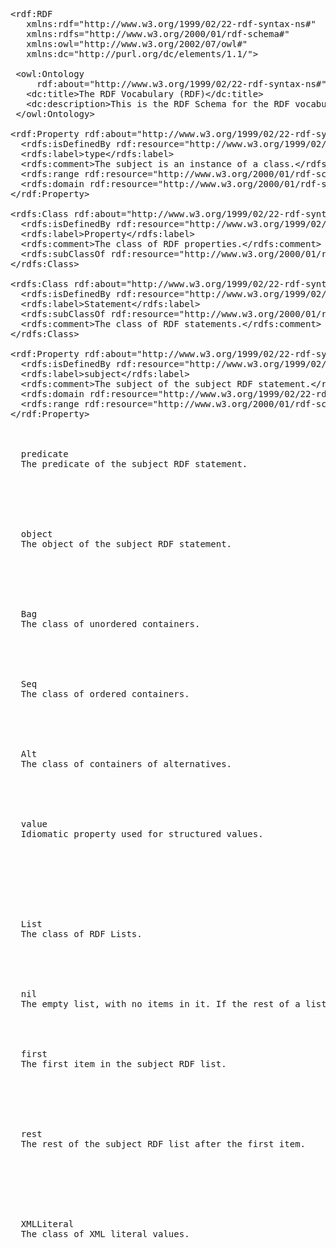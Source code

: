 <pre>
&#x003c;rdf:RDF
   xmlns:rdf="http://www.w3.org/1999/02/22-rdf-syntax-ns#"
   xmlns:rdfs="http://www.w3.org/2000/01/rdf-schema#"
   xmlns:owl="http://www.w3.org/2002/07/owl#" 
   xmlns:dc="http://purl.org/dc/elements/1.1/"&#x003e;

 &#x003c;owl:Ontology 
     rdf:about="http://www.w3.org/1999/02/22-rdf-syntax-ns#"&#x003e;
   &#x003c;dc:title&#x003e;The RDF Vocabulary (RDF)&#x003c;/dc:title&#x003e;
   &#x003c;dc:description&#x003e;This is the RDF Schema for the RDF vocabulary defined in the RDF namespace.&#x003c;/dc:description&#x003e;
 &#x003c;/owl:Ontology&#x003e;

&#x003c;rdf:Property rdf:about="http://www.w3.org/1999/02/22-rdf-syntax-ns#type"&#x003e;
  &#x003c;rdfs:isDefinedBy rdf:resource="http://www.w3.org/1999/02/22-rdf-syntax-ns#"/&#x003e;
  &#x003c;rdfs:label&#x003e;type&#x003c;/rdfs:label&#x003e;
  &#x003c;rdfs:comment&#x003e;The subject is an instance of a class.&#x003c;/rdfs:comment&#x003e;
  &#x003c;rdfs:range rdf:resource="http://www.w3.org/2000/01/rdf-schema#Class"/&#x003e;
  &#x003c;rdfs:domain rdf:resource="http://www.w3.org/2000/01/rdf-schema#Resource"/&#x003e;
&#x003c;/rdf:Property&#x003e;

&#x003c;rdfs:Class rdf:about="http://www.w3.org/1999/02/22-rdf-syntax-ns#Property"&#x003e;
  &#x003c;rdfs:isDefinedBy rdf:resource="http://www.w3.org/1999/02/22-rdf-syntax-ns#"/&#x003e;
  &#x003c;rdfs:label&#x003e;Property&#x003c;/rdfs:label&#x003e;
  &#x003c;rdfs:comment&#x003e;The class of RDF properties.&#x003c;/rdfs:comment&#x003e;
  &#x003c;rdfs:subClassOf rdf:resource="http://www.w3.org/2000/01/rdf-schema#Resource"/&#x003e;
&#x003c;/rdfs:Class&#x003e;

&#x003c;rdfs:Class rdf:about="http://www.w3.org/1999/02/22-rdf-syntax-ns#Statement"&#x003e;
  &#x003c;rdfs:isDefinedBy rdf:resource="http://www.w3.org/1999/02/22-rdf-syntax-ns#"/&#x003e;
  &#x003c;rdfs:label&#x003e;Statement&#x003c;/rdfs:label&#x003e;
  &#x003c;rdfs:subClassOf rdf:resource="http://www.w3.org/2000/01/rdf-schema#Resource"/&#x003e;
  &#x003c;rdfs:comment&#x003e;The class of RDF statements.&#x003c;/rdfs:comment&#x003e;
&#x003c;/rdfs:Class&#x003e;

&#x003c;rdf:Property rdf:about="http://www.w3.org/1999/02/22-rdf-syntax-ns#subject"&#x003e;
  &#x003c;rdfs:isDefinedBy rdf:resource="http://www.w3.org/1999/02/22-rdf-syntax-ns#"/&#x003e;
  &#x003c;rdfs:label&#x003e;subject&#x003c;/rdfs:label&#x003e;
  &#x003c;rdfs:comment&#x003e;The subject of the subject RDF statement.&#x003c;/rdfs:comment&#x003e;
  &#x003c;rdfs:domain rdf:resource="http://www.w3.org/1999/02/22-rdf-syntax-ns#Statement"/&#x003e;
  &#x003c;rdfs:range rdf:resource="http://www.w3.org/2000/01/rdf-schema#Resource"/&#x003e;
&#x003c;/rdf:Property&#x003e;

<rdf:Property rdf:about="http://www.w3.org/1999/02/22-rdf-syntax-ns#predicate">
  <rdfs:isDefinedBy rdf:resource="http://www.w3.org/1999/02/22-rdf-syntax-ns#"/>
  <rdfs:label>predicate</rdfs:label>
  <rdfs:comment>The predicate of the subject RDF statement.</rdfs:comment>
  <rdfs:domain rdf:resource="http://www.w3.org/1999/02/22-rdf-syntax-ns#Statement"/>
  <rdfs:range rdf:resource="http://www.w3.org/2000/01/rdf-schema#Resource"/>
</rdf:Property>

<rdf:Property rdf:about="http://www.w3.org/1999/02/22-rdf-syntax-ns#object">
  <rdfs:isDefinedBy rdf:resource="http://www.w3.org/1999/02/22-rdf-syntax-ns#"/>
  <rdfs:label>object</rdfs:label>
  <rdfs:comment>The object of the subject RDF statement.</rdfs:comment>
  <rdfs:domain rdf:resource="http://www.w3.org/1999/02/22-rdf-syntax-ns#Statement"/>
  <rdfs:range rdf:resource="http://www.w3.org/2000/01/rdf-schema#Resource"/>
</rdf:Property>

<rdfs:Class rdf:about="http://www.w3.org/1999/02/22-rdf-syntax-ns#Bag">
  <rdfs:isDefinedBy rdf:resource="http://www.w3.org/1999/02/22-rdf-syntax-ns#"/>
  <rdfs:label>Bag</rdfs:label>
  <rdfs:comment>The class of unordered containers.</rdfs:comment>
  <rdfs:subClassOf rdf:resource="http://www.w3.org/2000/01/rdf-schema#Container"/>
</rdfs:Class>

<rdfs:Class rdf:about="http://www.w3.org/1999/02/22-rdf-syntax-ns#Seq">
  <rdfs:isDefinedBy rdf:resource="http://www.w3.org/1999/02/22-rdf-syntax-ns#"/>
  <rdfs:label>Seq</rdfs:label>
  <rdfs:comment>The class of ordered containers.</rdfs:comment>
  <rdfs:subClassOf rdf:resource="http://www.w3.org/2000/01/rdf-schema#Container"/>
</rdfs:Class>

<rdfs:Class rdf:about="http://www.w3.org/1999/02/22-rdf-syntax-ns#Alt">
  <rdfs:isDefinedBy rdf:resource="http://www.w3.org/1999/02/22-rdf-syntax-ns#"/>
  <rdfs:label>Alt</rdfs:label>
  <rdfs:comment>The class of containers of alternatives.</rdfs:comment>
  <rdfs:subClassOf rdf:resource="http://www.w3.org/2000/01/rdf-schema#Container"/>
</rdfs:Class>

<rdf:Property rdf:about="http://www.w3.org/1999/02/22-rdf-syntax-ns#value">
  <rdfs:isDefinedBy rdf:resource="http://www.w3.org/1999/02/22-rdf-syntax-ns#"/>
  <rdfs:label>value</rdfs:label>
  <rdfs:comment>Idiomatic property used for structured values.</rdfs:comment>
  <rdfs:domain rdf:resource="http://www.w3.org/2000/01/rdf-schema#Resource"/>
  <rdfs:range rdf:resource="http://www.w3.org/2000/01/rdf-schema#Resource"/>
</rdf:Property>

<!-- the following are new additions, Nov 2002 -->

<rdfs:Class rdf:about="http://www.w3.org/1999/02/22-rdf-syntax-ns#List">
  <rdfs:isDefinedBy rdf:resource="http://www.w3.org/1999/02/22-rdf-syntax-ns#"/>
  <rdfs:label>List</rdfs:label>
  <rdfs:comment>The class of RDF Lists.</rdfs:comment>
  <rdfs:subClassOf rdf:resource="http://www.w3.org/2000/01/rdf-schema#Resource"/>
</rdfs:Class>

<rdf:List rdf:about="http://www.w3.org/1999/02/22-rdf-syntax-ns#nil">
  <rdfs:isDefinedBy rdf:resource="http://www.w3.org/1999/02/22-rdf-syntax-ns#"/>
  <rdfs:label>nil</rdfs:label>
  <rdfs:comment>The empty list, with no items in it. If the rest of a list is nil then the list has no more items in it.</rdfs:comment>
</rdf:List>

<rdf:Property rdf:about="http://www.w3.org/1999/02/22-rdf-syntax-ns#first">
  <rdfs:isDefinedBy rdf:resource="http://www.w3.org/1999/02/22-rdf-syntax-ns#"/>
  <rdfs:label>first</rdfs:label>
  <rdfs:comment>The first item in the subject RDF list.</rdfs:comment>
  <rdfs:domain rdf:resource="http://www.w3.org/1999/02/22-rdf-syntax-ns#List"/>
  <rdfs:range rdf:resource="http://www.w3.org/2000/01/rdf-schema#Resource"/>
</rdf:Property>

<rdf:Property rdf:about="http://www.w3.org/1999/02/22-rdf-syntax-ns#rest">
  <rdfs:isDefinedBy rdf:resource="http://www.w3.org/1999/02/22-rdf-syntax-ns#"/>
  <rdfs:label>rest</rdfs:label>
  <rdfs:comment>The rest of the subject RDF list after the first item.</rdfs:comment>
  <rdfs:domain rdf:resource="http://www.w3.org/1999/02/22-rdf-syntax-ns#List"/>
  <rdfs:range rdf:resource="http://www.w3.org/1999/02/22-rdf-syntax-ns#List"/>
</rdf:Property>
	
<rdfs:Datatype rdf:about="http://www.w3.org/1999/02/22-rdf-syntax-ns#XMLLiteral">
  <rdfs:subClassOf rdf:resource="http://www.w3.org/2000/01/rdf-schema#Literal"/> 
  <rdfs:isDefinedBy rdf:resource="http://www.w3.org/1999/02/22-rdf-syntax-ns#"/>
  <rdfs:label>XMLLiteral</rdfs:label>
  <rdfs:comment>The class of XML literal values.</rdfs:comment>
</rdfs:Datatype>

<rdf:Description rdf:about="http://www.w3.org/1999/02/22-rdf-syntax-ns#">
  <rdfs:seeAlso rdf:resource="http://www.w3.org/2000/01/rdf-schema-more"/>
</rdf:Description>

</rdf:RDF>

</pre>
